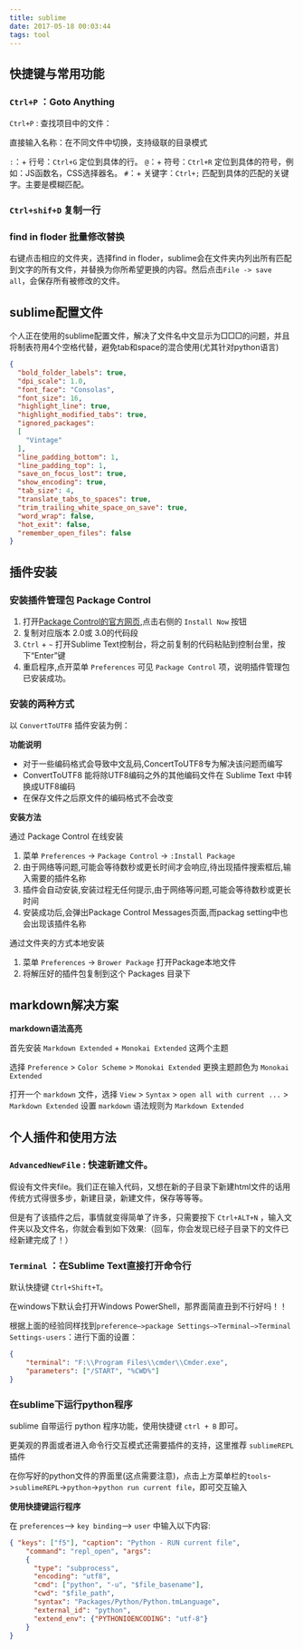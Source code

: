 ```yaml
---
title: sublime
date: 2017-05-18 00:03:44
tags: tool
---
```


## 快捷键与常用功能

### `Ctrl+P` ：Goto Anything

`Ctrl+P` : 查找项目中的文件：

直接输入名称：在不同文件中切换，支持级联的目录模式

`:`：+ 行号：`Ctrl+G` 定位到具体的行。
`@`：+ 符号：`Ctrl+R` 定位到具体的符号，例如：JS函数名，CSS选择器名。
`#`：+ 关键字：`Ctrl+;` 匹配到具体的匹配的关键字。主要是模糊匹配。

### `Ctrl+shif+D` 复制一行

### find in floder 批量修改替换

右键点击相应的文件夹，选择find in floder，sublime会在文件夹内列出所有匹配到文字的所有文件，并替换为你所希望更换的内容。然后点击`File -> save all`，会保存所有被修改的文件。

## sublime配置文件

个人正在使用的sublime配置文件，解决了文件名中文显示为□□□的问题，并且将制表符用4个空格代替，避免tab和space的混合使用(尤其针对python语言)

```json
{
  "bold_folder_labels": true,
  "dpi_scale": 1.0,
  "font_face": "Consolas",
  "font_size": 16,
  "highlight_line": true,
  "highlight_modified_tabs": true,
  "ignored_packages":
  [
    "Vintage"
  ],
  "line_padding_bottom": 1,
  "line_padding_top": 1,
  "save_on_focus_lost": true,
  "show_encoding": true,
  "tab_size": 4,
  "translate_tabs_to_spaces": true,
  "trim_trailing_white_space_on_save": true,
  "word_wrap": false,
  "hot_exit": false,
  "remember_open_files": false
}
```

## 插件安装

### 安装插件管理包 Package Control

1. 打开[Package Control的官方网页](https://packagecontrol.io/),点击右侧的 `Install Now` 按钮
2. 复制对应版本 2.0或 3.0的代码段
3. `Ctrl` + `~` 打开Sublime Text控制台，将之前复制的代码粘贴到控制台里，按下“Enter”键
4. 重启程序,点开菜单 `Preferences` 可见 `Package Control` 项，说明插件管理包已安装成功。

### 安装的两种方式

以 `ConvertToUTF8` 插件安装为例：

**功能说明**

 * 对于一些编码格式会导致中文乱码,ConcertToUTF8专为解决该问题而编写
 * ConvertToUTF8 能将除UTF8编码之外的其他编码文件在 Sublime Text 中转换成UTF8编码
 * 在保存文件之后原文件的编码格式不会改变

**安装方法**

通过 Package Control 在线安装

1. 菜单 `Preferences` -> `Package Control` -> `:Install Package`
2. 由于网络等问题,可能会等待数秒或更长时间才会响应,待出现插件搜索框后,输入需要的插件名称
3. 插件会自动安装,安装过程无任何提示,由于网络等问题,可能会等待数秒或更长时间
4. 安装成功后,会弹出Package Control Messages页面,而packag setting中也会出现该插件名称

通过文件夹的方式本地安装

1. 菜单 `Preferences` -> `Brower Package` 打开Package本地文件
2. 将解压好的插件包复制到这个 Packages 目录下

## markdown解决方案

**markdown语法高亮**

首先安装 `Markdown Extended` + `Monokai Extended` 这两个主题

选择 `Preference` > `Color Scheme` > `Monokai Extended` 更换主题颜色为 `Monokai Extended`

打开一个 `markdown` 文件，选择 `View` > `Syntax` > `open all with current ...` > `Markdown Extended` 设置 `markdown` 语法规则为 `Markdown Extended`

## 个人插件和使用方法

### `AdvancedNewFile` : 快速新建文件。

假设有文件夹file。我们正在输入代码，又想在新的子目录下新建html文件的话用传统方式得很多步，新建目录，新建文件，保存等等等。

但是有了该插件之后，事情就变得简单了许多，只需要按下 `Ctrl+ALT+N` ，输入文件夹以及文件名，你就会看到如下效果:（回车，你会发现已经子目录下的文件已经新建完成了！）

### `Terminal` ：在Sublime Text直接打开命令行

默认快捷键 `Ctrl+Shift+T`。

在windows下默认会打开Windows PowerShell，那界面简直丑到不行好吗！！

根据上面的经验同样找到`preference–>package Settings–>Terminal–>Terminal Settings-users`：进行下面的设置：

```json
{
    "terminal": "F:\\Program Files\\cmder\\Cmder.exe",
    "parameters": ["/START", "%CWD%"]
}
```

### 在sublime下运行python程序

sublime 自带运行 python 程序功能，使用快捷键  `ctrl + B` 即可。

更美观的界面或者进入命令行交互模式还需要插件的支持，这里推荐 `sublimeREPL` 插件

在你写好的python文件的界面里(这点需要注意)，点击上方菜单栏的`tools`->`sublimeREPL`->`python`->`python run current file`，即可交互输入

**使用快捷键运行程序**

在 `preferences`--> `key binding`--> `user` 中输入以下内容:

```json
{ "keys": ["f5"], "caption": "Python - RUN current file",
    "command": "repl_open", "args":
    {
      "type": "subprocess",
      "encoding": "utf8",
      "cmd": ["python", "-u", "$file_basename"],
      "cwd": "$file_path",
      "syntax": "Packages/Python/Python.tmLanguage",
      "external_id": "python",
      "extend_env": {"PYTHONIOENCODING": "utf-8"}
    }
}
```
